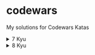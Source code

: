 # codewars
My solutions for Codewars Katas

<details>
<summary>7 Kyu</summary>
<br>
- Credit card mask (Python)
<br>
- Find the next perfect square! (Python)
<br>
- Regex validate PIN code (Python)
<br>
- Sum of odd numbers (Python)
<br>
</details>

<details>
<summary>8 Kyu</summary>
<br>
- Counting Sheep (Python)
<br>
- Is Opposite (Python)
<br>
- Reversed Strings (Python)
</details>
